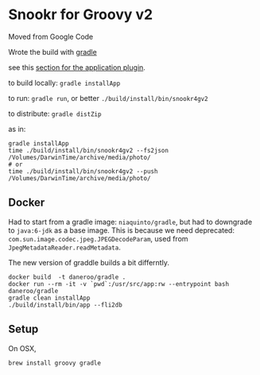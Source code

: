 # Snookr for Groovy v2

Moved from Google Code

Wrote the build with [gradle](http://www.gradle.org/documentation)

see this [section for the application plugin](http://gradle.org/docs/current/userguide/application_plugin.html).

to build locally: `gradle installApp`

to run: `gradle run`, or better `./build/install/bin/snookr4gv2`

to distribute: `gradle distZip`

as in:

    gradle installApp
    time ./build/install/bin/snookr4gv2 --fs2json /Volumes/DarwinTime/archive/media/photo/
    # or
    time ./build/install/bin/snookr4gv2 --push /Volumes/DarwinTime/archive/media/photo/

## Docker
Had to start from a gradle image: `niaquinto/gradle`, but had to downgrade to `java:6-jdk` as a base image.
This is because we need deprecated: `com.sun.image.codec.jpeg.JPEGDecodeParam`, used from `JpegMetadataReader.readMetadata`.

The new version of graddle builds a bit differntly.

    docker build  -t daneroo/gradle .
    docker run --rm -it -v `pwd`:/usr/src/app:rw --entrypoint bash daneroo/gradle
    gradle clean installApp
    ./build/install/bin/app --fli2db


## Setup
On OSX, 
 
    brew install groovy gradle